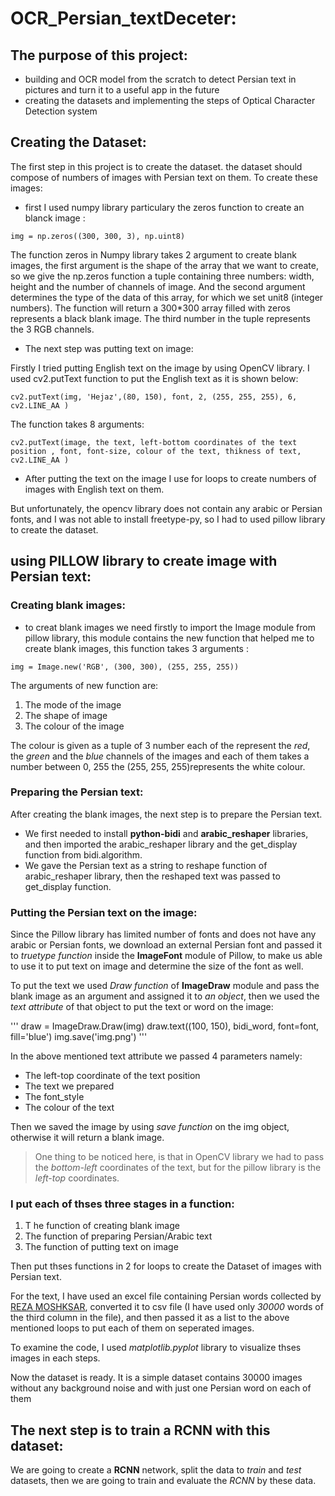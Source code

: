 # OCR_Persian_textDeceter:

## The purpose of this project:
* building and OCR model from the scratch to detect Persian text in pictures and turn it to a useful app in the future
* creating the datasets and implementing the steps of Optical Character Detection system


## Creating the Dataset:
The first step in this project is to create the dataset. the dataset should compose of numbers of images with Persian text on them. To create these images:


+ first I used numpy library particulary the zeros function to create an blanck image :

`img = np.zeros((300, 300, 3), np.uint8)`

The function zeros in Numpy library takes 2 argument to create blank images, the first argument is the shape of the array that we want to create, so we give the np.zeros function a  tuple containing three numbers: width, height and the number of channels of image. And the second argument determines the type of the data of this array, for which we set unit8 (integer numbers). The function will return a 300*300 array filled with zeros represents a black blank image. The third number in the tuple represents the 3 RGB channels.

+ The next step was putting text on image:


Firstly I tried putting English text on the image by using OpenCV library. I used cv2.putText function to put the English text as it is shown below:


`cv2.putText(img, 'Hejaz',(80, 150), font, 2, (255, 255, 255), 6, cv2.LINE_AA )`


The function takes 8 arguments:


`cv2.putText(image, the text, left-bottom coordinates of the text position , font, font-size, colour of the text, thikness of text, cv2.LINE_AA )`

+ After putting the text on the image I use for loops to create numbers of images with English text on them. 

But unfortunately, the opencv library does not contain any arabic or Persian fonts, and I was not able to install freetype-py, so I had to used pillow library to create the dataset.


## using PILLOW library to create image with Persian text:

### Creating blank images:

- to creat blank images we need firstly to import the Image module from pillow library, this module contains the new function that helped me to create blank images, this function takes 3 arguments :


`img = Image.new('RGB', (300, 300), (255, 255, 255))`


The arguments of new function are:
 
 1. The mode of the image
 2. The shape of image 
 3. The colour of the image 
     
The colour is given as a tuple of 3 number each of the represent the *red*, the *green* and the *blue* channels of the images and each of them takes a number between 0, 255
the (255, 255, 255)represents the white colour.


### Preparing the Persian text:
After creating the blank images, the next step is to prepare the Persian text.


  * We first needed to install **python-bidi** and __arabic_reshaper__ libraries, and then imported the arabic_reshaper library and the get_display function from bidi.algorithm. 
* We gave the Persian text as a string to reshape function of arabic_reshaper library, then the reshaped text was passed to get_display function.


### Putting the Persian text on the image:
Since the Pillow library has limited number of fonts and does not have any arabic or Persian fonts, we download an external Persian font and passed it to *truetype function* inside the **ImageFont** module of Pillow, to make us able to use it to put text on image and determine the size of the font as well.


To put the text we used *Draw function* of **ImageDraw** module and pass the blank image as an argument and assigned it to *an object*, then we used the *text attribute* of that object to put the text or word on the image:

'''
draw = ImageDraw.Draw(img)
draw.text((100, 150), bidi_word, font=font, fill='blue')
img.save('img.png')
'''
       

In the above mentioned text attribute we passed 4 parameters namely:


- The left-top coordinate of the text position 
- The text we prepared 
- The font_style 
- The colour of the text


Then we saved the image by using *save function* on the img object, otherwise it will return a blank image. 


> One thing to be noticed here, is that in OpenCV library we had to pass the *bottom-left* coordinates of the text, but for the pillow library is the *left-top* coordinates.

### I put each of thses three stages in a function: 
 1. T he function of creating blank image
 2. The function of preparing Persian/Arabic text
 3. The function of putting text on image

Then put thses functions in 2 for loops to create the Dataset of images with Persian text.


For the text, I have used an excel file containing Persian words collected by [REZA MOSHKSAR](https://groups.google.com/forum/#!topic/persian-computing/qM5NxAr344M), converted it to csv file (I have used only *30000* words of the third column in the file), and then passed it as a list to the above mentioned loops to put each of them on seperated images.


To examine the code, I used *matplotlib.pyplot* library to visualize thses images in each steps.


Now the dataset is ready. It is a simple dataset contains 30000 images without any background noise and with just one Persian word on each of them


## The next step is to train a RCNN with this dataset:

We are going to create a **RCNN** network, split the data to *train* and _test_ datasets, then we are going to train and evaluate the *RCNN* by these data.
